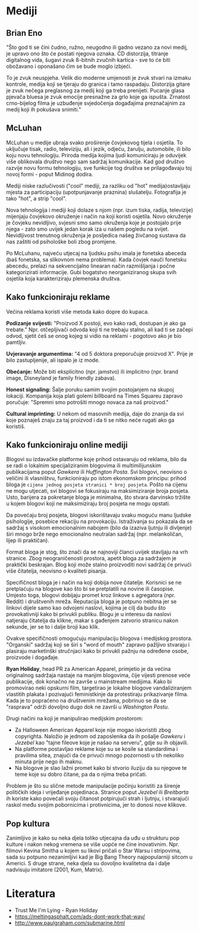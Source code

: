 # Mediji

## Brian Eno

"Što god ti se čini čudno, ružno, neugodno ili gadno vezano za novi medij, je upravo ono što će postati njegova oznaka. CD distorzija, titranje digitalnog vida, šugavi zvuk 8-bitnih zvučnih kartica - sve to će biti obožavano i oponašano čim se bude moglo izbjeći.

To je zvuk neuspjeha. Velik dio moderne umjenosti je zvuk stvari na izmaku kontrole, medija koji se tjeraju do granica i tamo raspadaju. Distorzija gitare je zvuk nečega preglasnog za medij koji ga treba prenijeti. Pucanje glasa pjevača bluesa je zvuk emocije presnažne za grlo koje ga ispušta. Zrnatost crno-bijelog filma je uzbuđenje svjedočenja događajima preznačajnim za medij koji ih pokušava snimiti."

## McLuhan

McLuhan u medije ubraja svako proširenje čovjekovog tijela i osjetila. To uključuje tisak, radio, televiziju, ali i jezik, odjeću, žarulju, automobile, ili bilo koju novu tehnologiju. Priroda medija kojima ljudi komuniciraju je oduvijek više oblikovala društvo nego sam sadržaj komunikacije. Kad god društvo razvije novu formu tehnologiju, sve funkcije tog društva se prilagođavaju toj novoj formi - poput Midinog dodira.

Mediji niske razlučivosti ("cool" mediji, za razliku od "hot" medija)ostavljaju mjesta za participaciju (upotpunjavanje praznina) slušatelju. Fotografija je tako "hot", a strip "cool".

Nova tehnologija i mediji koji dolaze s njom (npr. izum tiska, radija, televizije) mijenjaju čovjekovo okruženje i način na koji koristi osjetila. Novo okruženje je čovjeku nevidljivo, svjesni smo samo okruženja koje je postojalo prije njega - zato smo uvijek jedan korak iza u našem pogledu na svijet. Nevidljivost trenutnog okruženja je posljedica našeg živčanog sustava da nas zaštiti od psihološke boli zbog promjene.

Po McLuhanu, najveću utjecaj na ljudsku psihu imala je fonetska abeceda (baš fonetska, sa slikovnom nema problema). Kada čovjek nauči fonetsku abecedu, prelazi na sekvencijalno linearan način razmišljanja i počne kategorizirati informacije. Gubi bogatstvo neorganiziranog skupa svih osjetila koja karakteriziraju plemenska društva.

## Kako funkcioniraju reklame

Većina reklama koristi više metoda kako dopre do kupaca.

**Podizanje svijesti:** "Proizvod X postoji, evo kako radi, dostupan je ako ga trebate." Npr. otčepljivači odvoda koji ti ne trebaju stalno, ali kad ti se začepi odvod, sjetit ćeš se onog kojeg si vidio na reklami - pogotovo ako je bio pamtljiv.

**Uvjeravanje argumentima:** "4 od 5 doktora preporučuje proizvod X". Prije je bilo zastupljenije, ali ispalo je iz mode.

**Obećanje:** Može biti eksplicitno (npr. jamstvo) ili implicitno (npr. brand image, Disneyland je family friendly zabava).

**Honest signaling:** Šalje poruku samim svojim postojanjem na skupoj lokaciji. Kompanija koja plati golemi billboard na Times Squareu zapravo poručuje: "Spremni smo potrošiti mnogo novaca za naš proizvod."

**Cultural imprinting:** U nekom od masovnih medija, daje do znanja da svi koje poznaješ znaju za taj proizvod i da ti se nitko neće rugati ako ga koristiš.

## Kako funkcioniraju online mediji

Blogovi su izdavačke platforme koje prihod ostavaruju od reklama, bilo da se radi o lokalnim specijaliziranim blogovima ili multimilijunskim publikacijama poput *Gawkera* ili *Huffington Posta*. Svi blogovi, neovisno o veličini ili vlasništvu, funkcioniraju po istom ekonomskom principu: prihod bloga je `cijena jednog posjeta stranici * broj posjeta`. Pošto na cijenu ne mogu utjecati, svi blogovi se fokusiraju na maksimiziranje broja posjeta. Usto, barijera za pokretanje bloga je minimalna, što stvara darvinsko tržište u kojem blogovi koji ne maksimiziraju broj posjeta ne mogu opstati.

Da povećaju broj posjeta, blogovi iskorištavaju svaku moguću manu ljudske psihologije, posebice rekaciju na provokaciju. Istraživanja su pokazala da se sadržaj s visokom emocionalnim nabojem (bilo da izaziva ljutnju ili divljenje) širi mnogo brže nego emocionalno neutralan sadržaj (npr. melankoličan, lijep ili praktičan).

Format bloga je stog, što znači da se najnoviji članci uvijek stavljaju na vrh stranice. Zbog neograničenosti prostora, apetit bloga za sadržajem je praktički beskrajan. Blog koji može stalno proizvoditi novi sadržaj će privući više čitatelja, neovisno o kvaliteti pisanja.

Specifičnost bloga je i način na koji dobija nove čitatelje. Korisnici se ne pretplaćuju na blogove kao što bi se pretplatili na novine ili časopise. Umjesto toga, blogovi dobijaju promet kroz linkove s agregatora (npr. Reddit) i društvenih mreža. Reputacija bloga je potpuno nebitna jer se linkovi dijele samo kao odvojeni naslovi, kojima je cilj da budu što provokativniji kako bi privukli publiku. Blogu je u interesu da naslovi natjeraju čitatelja da klikne, makar s gađenjem zatvorio stranicu nakon sekunde, jer se to i dalje broji kao klik.

Ovakve specifičnosti omogućuju manipulaciju blogova i medijskog prostora. "Organski" sadržaj koji se širi s "word of mouth" zapravo pažljivo stvaraju i plasiraju marketinški stručnjaci kako bi privukli pažnju na određene osobe, proizvode i događaje.

**Ryan Holiday**, head PR za American Apparel, primjetio je da većina originalnog sadržaja nastaje na manjim blogovima, čije vijesti prenose veće publikacije, dok konačno ne završe u mainstream medijima. Kako bi promovirao neki opskurni film, targetirao je lokalne blogove vandaliziranjem vlastitih plakata i pozivajući feministkinje da protestiraju prikazivanje filma. Kada je to popraćeno na društvenim mrežama, pobrinuo se da se "rasprava" održi dovoljno dugo dok ne završi u *Washington Postu*.

Drugi načini na koji je manipulirao medijskim prostorom:
* Za Halloween American Apparel koje nije mogao iskoristiti zbog copyrighta. Naložio je jednom od zaposlenika da ih pošalje *Gawkeru* i *Jezebel* kao "tajne fileove koje je našao na serveru", gdje su ih objavili.
* Na platforme postavljao reklame koje su se kosile sa standardima i pravilima sitea, znajući da će privući mnogo pozornosti u tih nekoliko minuta prije nego ih maknu.
* Na blogove je slao lažni promet kako bi stvorio iluziju da su njegove te teme koje su dobro čitane, pa da o njima treba pričati.

Problem je što su slične metode manipulacije počinju koristiti za širenje političkih ideja i vrijeđanje pojedinaca. Stranice poput *Jezebel* ili *Breitbarta* ih koriste kako povećali svoju čitanost potpirujući strah i ljutnju, i stvarajući raskol među svojim pobornicima i protivnicima, jer to donosi nove klikove.

## Pop kultura

Zanimljivo je kako su neka djela toliko utjecajna da uđu u strukturu pop kulture i nakon nekog vremena se više uopće ne čine inovativnim. Npr. filmovi Kevina Smitha u kojem su likovi pričali o Star Warsu i stripovima, sada su potpuno nezanimljivi kad je Big Bang Theory najpopularniji sitcom u Americi. S druge strane, neka djela su dovoljno kvalitetna da i dalje nadvisuju imitatore (2001, Kum, Matrix).

# Literatura

* Trust Me I'm Lying - Ryan Holiday
* https://meltingasphalt.com/ads-dont-work-that-way/
* http://www.paulgraham.com/submarine.html

